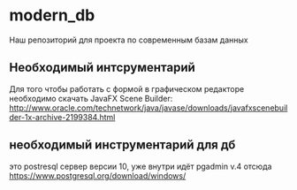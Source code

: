 # modern_db
Наш репозиторий для проекта по современным базам данных
## Необходимый интсрументарий
Для того чтобы работать с формой в графическом редакторе необходимо скачать JavaFX Scene Builder: http://www.oracle.com/technetwork/java/javase/downloads/javafxscenebuilder-1x-archive-2199384.html
## необходимый инструментарий для дб
это postresql сервер версии 10, уже внутри идёт pgadmin v.4
отсюда https://www.postgresql.org/download/windows/